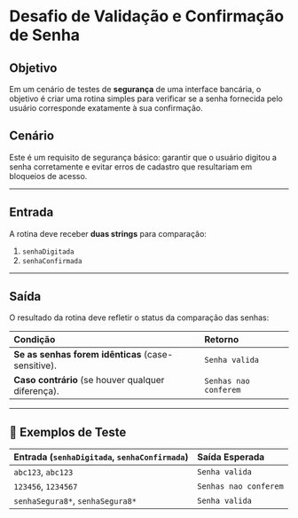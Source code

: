 # Desafio de Validação e Confirmação de Senha

##  Objetivo

Em um cenário de testes de **segurança** de uma interface bancária, o objetivo é criar uma rotina simples para verificar se a senha fornecida pelo usuário corresponde exatamente à sua confirmação.

##  Cenário

Este é um requisito de segurança básico: garantir que o usuário digitou a senha corretamente e evitar erros de cadastro que resultariam em bloqueios de acesso.

---

##  Entrada

A rotina deve receber **duas strings** para comparação:

1.  `senhaDigitada`
2.  `senhaConfirmada`

---

##  Saída

O resultado da rotina deve refletir o status da comparação das senhas:

| Condição | Retorno |
| :--- | :--- |
| **Se as senhas forem idênticas** (case-sensitive). | `Senha valida` |
| **Caso contrário** (se houver qualquer diferença). | `Senhas nao conferem` |

---

## 🧪 Exemplos de Teste

| Entrada (`senhaDigitada`, `senhaConfirmada`) | Saída Esperada |
| :--- | :--- |
| `abc123`, `abc123` | `Senha valida` |
| `123456`, `1234567` | `Senhas nao conferem` |
| `senhaSegura8*`, `senhaSegura8*` | `Senha valida` |